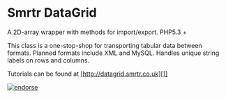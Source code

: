 Smrtr DataGrid
=============

A 2D-array wrapper with methods for import/export. PHP5.3 +
 
This class is a one-stop-shop for transporting tabular data between formats. Planned formats include XML and MySQL. Handles unique string labels on rows and columns.

Tutorials can be found at [http://datagrid.smrtr.co.uk][1]

[1]: http://datagrid.smrtr.co.uk

[![endorse](http://api.coderwall.com/joegreen88/endorsecount.png)](http://coderwall.com/joegreen88)
